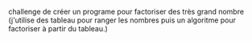 challenge de créer un programe pour factoriser des très grand nombre (j'utilise des tableau pour ranger les nombres puis un algoritme pour
factoriser à partir du tableau.)
